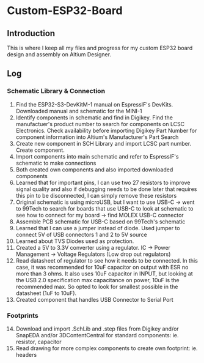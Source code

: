 # Custom-ESP32-Board

## Introduction
This is where I keep all my files and progress for my custom ESP32 board design and assembly on Altium Designer. 

## Log
### Schematic Library & Connection
1. Find the ESP32-S3-DevKitM-1 manual on EspressIF's DevKits. Downloaded manual and schematic for the MINI-1
2. Identify components in schematic and find in Digikey. Find the manufactuer's product number to search for components on LCSC Electronics. Check availability before importing Digikey Part Number for component information into Altium's Manufacturer's Part Search
3. Create new component in SCH Library and import LCSC part number. Create component.
4. Import components into main schematic and refer to EspressIF's schematic to make connections
5. Both created own components and also imported downloaded components
6. Learned that for important pins, I can use two 27 resistors to improve signal quality and also if debugging needs to be done later that requires this pin to be disconnected, I can simply remove these resistors
7. Original schematic is using microUSB, but I want to use USB-C -> went to 99Tech to search for boards that use USB-C to look at schematic to see how to connect for my board -> find MOLEX USB-C connector
8. Assemble PCB schematic for USB-C based on 99Tech's schematic
9. Learned that I can use a jumper instead of diode. Used jumper to connect 5V of USB connectors 1 and 2 to 5V source
10. Learned about TVS Diodes used as protection.
11. Created a 5V to 3.3V converter using a regulator. IC -> Power Management -> Voltage Regulators (Low drop out regulators)
12. Read datasheet of regulator to see how it needs to be connected. In this case, it was recommended for 10uF capacitor on output with ESR no more than 3 ohms. It also uses 10uF capacitor in INPUT, but looking at the USB 2.0 specification max capacitance on power, 10uF is the recommended max. So opted to look for smallest possible in the datasheet (1uF to 10uF).
13. Created component that handles USB Connector to Serial Port
### Footprints
14. Download and import .SchLib and .step files from Digikey and/or SnapEDA and/or 3DContentCentral for standard components: ie. resistor, capacitor
15. Read drawing for more complex components to create own footprint: ie. headers
